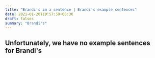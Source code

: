 ```yaml
---
title: "Brandi's in a sentence | Brandi's example sentences"
date: 2021-01-20T19:57:50+05:30
draft: falses
summary: "Brandi's"
---
```

## Unfortunately, we have no example sentences for Brandi's                 
